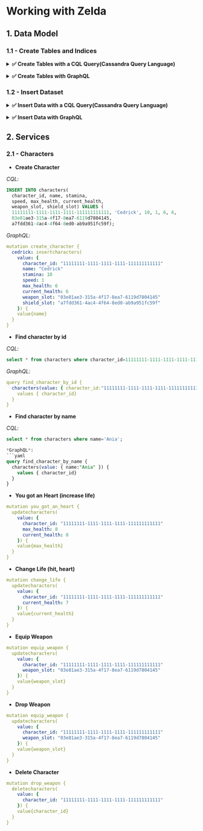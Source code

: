 # Working with Zelda

## 1. Data Model

### 1.1 - Create Tables and Indices

<p/>
<details>
<summary><b> ✅ Create Tables with a CQL Query(Cassandra Query Language)</b></summary>

```sql
/* ----------------------------------------- */
/* ----      TABLE   Objects          ------ */
/* ----------------------------------------- */

CREATE TABLE IF NOT EXISTS  objects (
	object_id UUID PRIMARY KEY,
    name TEXT,
    description TEXT,
    image TEXT,
    value_in_rupees INT,
    weight INT,
    type TEXT,
    stackable BOOLEAN,
	special MAP<TEXT,INT>);
 
/* ----------------------------------------- */
/* ----      TABLE  Characters        ------ */
/* ----------------------------------------- */

/** A character could be renamed. */
CREATE TABLE IF NOT EXISTS characters (
	character_id UUID PRIMARY KEY,
 	name TEXT,
	stamina INT,
	speed INT,
 	max_health INT,
 	current_health INT,
	weapon_slot UUID,
	shield_slot UUID);
	
/* Search character by name (if exist) with low cardinality. */
CREATE CUSTOM INDEX IF NOT EXISTS characters_name_idx ON characters (name) 
USING 'StorageAttachedIndex' 
WITH OPTIONS = {'case_sensitive': 'false', 'normalize': 'true', 'ascii': 'true'}; 

/* ----------------------------------------- */
/* ----       TABLE Inventory         ------ */
/* ----------------------------------------- */

CREATE TABLE IF NOT EXISTS inventory (
	character_id UUID,
	object_id UUID,
	object_name TEXT,
	weight INT,
	qty INT,
	PRIMARY KEY (character_id, object_name))
WITH CLUSTERING ORDER BY (object_name ASC);
```
</details>
<p/>

<p/>
<details>
<summary><b> ✅ Create Tables with GraphQL</b></summary>

<p>Please use endpoint ending with `api/graphql-schema`</p>
	
```yaml
mutation {
  table_objects: createTable(
    keyspaceName:"zelda"
    tableName:"objects"
    ifNotExists:true
    partitionKeys: [ 
      { name: "object_id", type: {basic: UUID} }
    ]
    values: [
      { name: "description", type: {basic: TEXT} },
      { name: "image", type: {basic: INT} },
      { name: "value_in_rupees", type: {basic: INT} },
      { name: "weight", type: {basic: INT} },
      { name: "type", type: {basic: TEXT} },
      { name: "stackable", type: {basic: BOOLEAN} },
      { name: "special", type: { 
          basic: MAP, 
          info: { subTypes: [ 
            { basic: TEXT }, 
            { basic: INT }
           ]
          }
      	}
      }
    ]
  )
  table_characters: createTable(
    keyspaceName: "zelda"
    tableName: "characters"
    partitionKeys: [{ name: "character_id", type: { basic: UUID } }]
    ifNotExists:true
		values: [
      { name: "name", type: {basic: TEXT} },
      { name: "stamina", type: {basic: INT} },
      { name: "speed", type: {basic: INT} },
      { name: "max_health", type: {basic: INT} },
      { name: "current_health", type: {basic: INT} },
      { name: "weapon_slot", type: {basic: UUID} },
      { name: "shield_slot", type: {basic: UUID} }
    ]
  )
  table_inventory: createTable(
    keyspaceName: "zelda"
    tableName: "inventory"
    partitionKeys: [
      { name: "character_id", type: { basic: UUID } }
    ]
    clusteringKeys: [
      { name: "object_name", type: {basic: TEXT}, order: "ASC" }
  	]
    ifNotExists:true
		values: [
      { name: "object_id", type: {basic: UUID} },
      { name: "weight", type: {basic: INT} },
      { name: "qty", type: {basic: INT} }
    ]
  )
  index_character: createIndex(
    keyspaceName:"zelda"
    indexName: "characters_name_idx"
    tableName: "characters"
    columnName: "name"
    ifNotExists:true
    indexType: "StorageAttachedIndex"
  )
}
```
</details>
<p/>


### 1.2 - Insert Dataset 

<p/>
<details>
<summary><b> ✅ Insert Data with a CQL Query(Cassandra Query Language)</b></summary>

```sql
/* ----------------------------------------- */
/* ----             Objects           ------ */
/* ----------------------------------------- */

INSERT INTO objects (object_id, name, description, image, value_in_rupees, weight, type, stackable, special) 
VALUES (a7fdd361-4ac4-4f64-8ed0-ab9a951fc59f, 'Boko Shield', 'Found close to the blue Bokoblins, protects you from attack.', 'https://www.zeldadungeon.net/wiki/images/5/54/Boko-shield.png', 8, 1, 'shield', false, { 'durability': 7 });

INSERT INTO objects (object_id, name, description, image, value_in_rupees, weight, type, stackable, special) 
VALUES (03e81ae3-315a-4f17-8ea7-6119d7804145, 'Traveler’s Sword', 'Found in the Great Plateau, dropped by Bokoblins.', 'https://www.zeldadungeon.net/wiki/images/7/7b/Travelers-sword.png', 10, 1, 'sword', false, { 'durability': 7, 'damage': 5 });

INSERT INTO objects (object_id, name, description, image, value_in_rupees, weight, type, stackable, special) 
VALUES (959538f4-fafb-4113-8dea-80ce9a625816, 'Apple', 'Found on trees or barrels, restores half of a heart.', 'https://www.zeldadungeon.net/wiki/images/c/c3/Apple-botw.png', 2, 1, 'consumable', true, { 'health': 1});

INSERT INTO objects (object_id, name, description, image, value_in_rupees, weight, type, stackable, special) 
VALUES (638fd732-51fb-4230-8a87-2beb9e164691, 'Korok Seeds', 'Used to increase inventory squares.', 'https://www.zeldadungeon.net/wiki/images/0/01/Korok_Seed_-_HWAoC.png', 1, 0, 'item', true, { 'max_inventory_squares_plus': 1});

/* ----------------------------------------- */
/* ----             Characters        ------ */
/* ----------------------------------------- */

INSERT INTO characters(character_id, name, stamina, speed, 
			max_health, current_health,
 			weapon_slot, shield_slot) VALUES (
 			11111111-1111-1111-1111-111111111111, 'Cedrick', 10, 1, 6, 6, 03e81ae3-315a-4f17-8ea7-6119d7804145, a7fdd361-4ac4-4f64-8ed0-ab9a951fc59f);

INSERT INTO characters(character_id, name, stamina, speed, 
			max_health, current_health,
 			weapon_slot, shield_slot) VALUES (
 			22222222-2222-2222-2222-222222222222, 'Ania', 10, 1, 8, 10, 03e81ae3-315a-4f17-8ea7-6119d7804145, a7fdd361-4ac4-4f64-8ed0-ab9a951fc59f);

INSERT INTO characters(character_id, name, stamina, speed, 
			max_health, current_health,
 			weapon_slot, shield_slot) VALUES (
 			33333333-3333-3333-3333-333333333333, 'Aaron', 10, 1, 6, 6, 03e81ae3-315a-4f17-8ea7-6119d7804145, a7fdd361-4ac4-4f64-8ed0-ab9a951fc59f);	
			
/* ----------------------------------------- */
/* ----             Inventory         ------ */
/* ----------------------------------------- */

/* 10 Apples, weight is still 2 as stackable */
INSERT INTO inventory(character_id, object_id, object_name, weight, qty) 
VALUES(11111111-1111-1111-1111-111111111111, 959538f4-fafb-4113-8dea-80ce9a625816, 'Apple', 2, 10);
```
</details>
<p/>

<p/>
<details>
<summary><b> ✅ Insert Data with GraphQL</b></summary>

<p>Please use endpoint ending with `api/zelda`</p>
	
```yaml
mutation dataset_objects {
  object_boko_shield: insertobjects(
    value: { 
      object_id: "a7fdd361-4ac4-4f64-8ed0-ab9a951fc59f"
      name:"Boko Shield"
      description: "Found close to the blue Bokoblins, protects you from attack."
      image: "https://www.zeldadungeon.net/wiki/images/5/54/Boko-shield.png"
      value_in_rupees: 8
      weight: 1
      type: "shield"
      stackable: false
      special: { key: "durability", value: 7 }
    }) {
    	value{name}
  }
  
	object_traveler_sword: insertobjects(
    value: { 
      object_id: "03e81ae3-315a-4f17-8ea7-6119d7804145"
      name:"Traveler’s Sword"
      description: "Found in the Great Plateau, dropped by Bokoblins."
      image: "https://www.zeldadungeon.net/wiki/images/7/7b/Travelers-sword.png"
      value_in_rupees: 10
      weight: 1
      type: "sword"
      stackable: false
      special: [
        { key: "durability", value: 7 }
        { key: "damage", value: 5 } 
      ]
    }) {
    	value{name}
    }
  
   object_apple: insertobjects(
    value: { 
      object_id: "959538f4-fafb-4113-8dea-80ce9a625816"
      name:"Apple"
      description: "Found on trees or barrels, restores half of a heart."
      image: "https://www.zeldadungeon.net/wiki/images/c/c3/Apple-botw.png"
      value_in_rupees: 2
      weight: 1
      type: "consumable"
      stackable: true
      special: { key: "health", value: 1 }
    }) {
    	value{name}
  }
  
  object_korok_seed: insertobjects(
    value: { 
      object_id: "959538f4-fafb-4113-8dea-80ce9a625816"
      name:"Korok Seeds"
      description: "Used to increase inventory squares."
      image: "https://www.zeldadungeon.net/wiki/images/0/01/Korok_Seed_-_HWAoC.png"
      value_in_rupees: 1
      weight: 0
      type: "item"
      stackable: true
      special: { key: "max_inventory_squares_plus", value: 1 }
    }) {
    	value{name}
  }
  
}
```
</details>
<p/>
	
## 2. Services

### 2.1 - Characters

- **Create Character**

*CQL*:
```sql
INSERT INTO characters(
  character_id, name, stamina, 
  speed, max_health, current_health,
  weapon_slot, shield_slot) VALUES (
  11111111-1111-1111-1111-111111111111, 'Cedrick', 10, 1, 6, 6, 
  03e81ae3-315a-4f17-8ea7-6119d7804145, 
  a7fdd361-4ac4-4f64-8ed0-ab9a951fc59f);
```

*GraphQL*:
```yaml
mutation create_character {
  cedrick: insertcharacters(
    value: { 
      character_id: "11111111-1111-1111-1111-111111111111"
      name: "Cedrick"
      stamina: 10
      speed: 1
      max_health: 6
      current_health: 6
      weapon_slot: "03e81ae3-315a-4f17-8ea7-6119d7804145"
      shield_slot: "a7fdd361-4ac4-4f64-8ed0-ab9a951fc59f"
    }) {
    value{name}
  }
}
```

- **Find character by id**

*CQL*:
```sql
select * from characters where character_id=11111111-1111-1111-1111-111111111111
```

*GraphQL*:
```yaml
query find_character_by_id {
  characters(value: { character_id:"11111111-1111-1111-1111-111111111111" }) {
    values { character_id}
  }
}
```
	
- **Find character by name**

*CQL*:
```sql
select * from characters where name='Ania';

*GraphQL*:
```yaml
query find_character_by_name {
  characters(value: { name:"Ania" }) {
    values { character_id}
  }
}
```
	
- **You got an Heart (increase life)**

```yaml
mutation you_got_an_heart {
  updatecharacters(
    value: { 
      character_id: "11111111-1111-1111-1111-111111111111"
      max_health: 8
      current_health: 8
    }) {
    value{max_health}
  }
}
```
	
- **Change Life (hit, heart)**

```yaml
mutation change_life {
  updatecharacters(
    value: { 
      character_id: "11111111-1111-1111-1111-111111111111"
      current_health: 7
    }) {
    value{current_health}
  }
}
```
	
- **Equip Weapon**

```yaml
mutation equip_weapon {
  updatecharacters(
    value: { 
      character_id: "11111111-1111-1111-1111-111111111111"
      weapon_slot: "03e81ae3-315a-4f17-8ea7-6119d7804145"
    }) {
    value{weapon_slot}
  }
}
```

- **Drop Weapon**
	
```yaml
mutation equip_weapon {
  updatecharacters(
    value: { 
      character_id: "11111111-1111-1111-1111-111111111111"
      weapon_slot: "03e81ae3-315a-4f17-8ea7-6119d7804145"
    }) {
    value{weapon_slot}
  }
}
```

- **Delete Character**
	
```yaml
mutation drop_weapon {
  deletecharacters(
    value: { 
      character_id: "11111111-1111-1111-1111-111111111111"
    }) {
    value{character_id}
  }
}
```	
	

